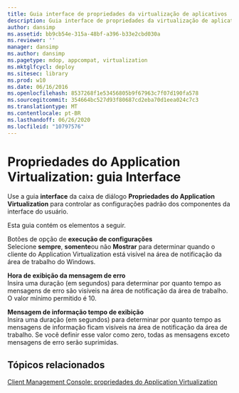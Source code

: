```yaml
---
title: Guia interface de propriedades da virtualização de aplicativos
description: Guia interface de propriedades da virtualização de aplicativos
author: dansimp
ms.assetid: bb9cb54e-315a-48bf-a396-b33e2cbd030a
ms.reviewer: ''
manager: dansimp
ms.author: dansimp
ms.pagetype: mdop, appcompat, virtualization
ms.mktglfcycl: deploy
ms.sitesec: library
ms.prod: w10
ms.date: 06/16/2016
ms.openlocfilehash: 8537268f1e53456805b9f67963c7f07d190fa578
ms.sourcegitcommit: 354664bc527d93f80687cd2eba70d1eea024c7c3
ms.translationtype: MT
ms.contentlocale: pt-BR
ms.lasthandoff: 06/26/2020
ms.locfileid: "10797576"
---
```

# Propriedades do Application Virtualization: guia Interface


Use a guia **interface** da caixa de diálogo **Propriedades do Application Virtualization** para controlar as configurações padrão dos componentes da interface do usuário.

Esta guia contém os elementos a seguir.

<a href="" id="run-settings-radio-buttons"></a>Botões de opção de **execução de configurações**  
Selecione **sempre**, **somente**ou não **Mostrar** para determinar quando o cliente do Application Virtualization está visível na área de notificação da área de trabalho do Windows.

<a href="" id="error-message-display-time"></a>**Hora de exibição da mensagem de erro**  
Insira uma duração (em segundos) para determinar por quanto tempo as mensagens de erro são visíveis na área de notificação da área de trabalho. O valor mínimo permitido é 10.

<a href="" id="information-message-display-time"></a>**Mensagem de informação tempo de exibição**  
Insira uma duração (em segundos) para determinar por quanto tempo as mensagens de informação ficam visíveis na área de notificação da área de trabalho. Se você definir esse valor como zero, todas as mensagens exceto mensagens de erro serão suprimidas.

## Tópicos relacionados


[Client Management Console: propriedades do Application Virtualization](client-management-console-application-virtualization-properties.md)

 

 





